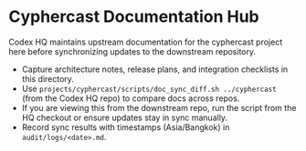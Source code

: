 # Cyphercast Documentation Hub

Codex HQ maintains upstream documentation for the cyphercast project here before synchronizing updates to the downstream repository.

- Capture architecture notes, release plans, and integration checklists in this directory.
- Use `projects/cyphercast/scripts/doc_sync_diff.sh ../cyphercast` (from the Codex HQ repo) to compare docs across repos.
- If you are viewing this from the downstream repo, run the script from the HQ checkout or ensure updates stay in sync manually.
- Record sync results with timestamps (Asia/Bangkok) in `audit/logs/<date>.md`.
